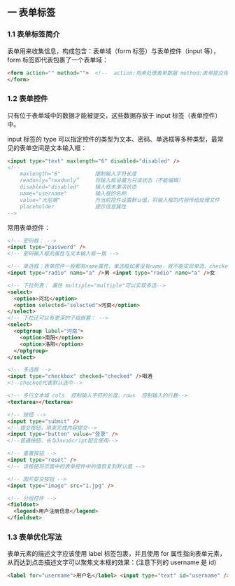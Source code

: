 ## 一 表单标签

### 1.1 表单标签简介

表单用来收集信息，构成包含：表单域（form 标签）与表单控件（input 等），form 标签即代表包裹了一个表单域：

```Html
<form action="" method="">  <!--  action:用来处理表单数据 method:表单提交得方式 -->
</form>
```

### 1.2 表单控件

只有位于表单域中的数据才能被提交，这些数据存放于 input 标签（表单控件）中。

input 标签的 type 可以指定控件的类型为文本、密码、单选框等多种类型，最常见的表单空间是文本输入框：

```html
<input type="text" maxlength="6" disabled="disabled" />
<!-- 
    maxlength="6"    		限制输入字符长度
    readonly=”readonly”  	将输入框设置为只读状态（不能编辑）
    disabled="disabled"     输入框未激活状态
    name="username"   	    输入框的名称
    value="大前端"           为当前控件设置默认值，将输入框的内容传给处理文件 
    placeholder 			提示信息属性 
-->
```

常用表单控件：

```html
<!-- 密码框： -->
<input type="password" />
<!-- 密码输入框的属性与文本输入框一致 -->

<!-- 单选框：表单控件一般都有name属性，单选框如果没有name，就不能实现单选，checked="checked"，表示默认选中-->
<input type="radio" name="a" />男 <input type="radio" name="a" />女

<!-- 下拉列表： 属性 multiple="multiple"可以实现多选-->
<select>
  <option>河北</option>
  <option selected="selected">河南</option>
</select>
<!-- 下拉还可以有更深的子级嵌套： -->
<select>
  <optgroup label="河南">
    <option>南阳</option>
    <option>洛阳</option>
  </optgroup>
</select>

<!-- 多选框 -->
<input type="checkbox" checked="checked" />喝酒
<!--checked代表默认选中-->

<!-- 多行文本域 cols  控制输入字符的长度，rows  控制输入的行数-->
<textarea></textarea>

<!-- 按钮 -->
<input type="submit" />
<!--提交按钮，用来完成内容提交-->
<input type="button" vulue="登录" />
<!--普通按钮，长与JavaScript配合使用-->

<!-- 重置按钮 -->
<input type="reset" />
<!-- 该按钮将页面中的表单控件中的值恢复到默认值 -->

<!-- 图片提交按钮 -->
<input type="image" src="1.jpg" />

<!-- 分组控件 -->
<fieldset>
  <legend>用户注册信息</legend>
</fieldset>
```

### 1.3 表单优化写法

表单元素的描述文字应该使用 label 标签包裹，并且使用 for 属性指向表单元素，从而达到点击描述文字可以聚焦文本框的效果：(注意下列的 username 是 id)

```html
<label for="username">用户名</label> <input type="text" id="username" />
```
